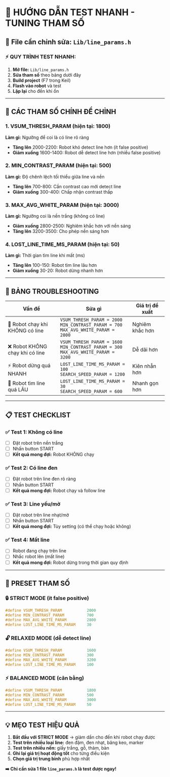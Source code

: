 # 🚀 HƯỚNG DẪN TEST NHANH - TUNING THAM SỐ

## 📁 **File cần chỉnh sửa:** `Lib/line_params.h`

### ⚡ **QUY TRÌNH TEST NHANH:**

1. **Mở file:** `Lib/line_params.h`
2. **Sửa tham số** theo bảng dưới đây
3. **Build project** (F7 trong Keil)
4. **Flash vào robot** và test
5. **Lặp lại** cho đến khi ổn

---

## 🎯 **CÁC THAM SỐ CHÍNH ĐỂ CHỈNH**

### **1. VSUM_THRESH_PARAM** (hiện tại: 1800)

**Làm gì:** Ngưỡng để coi là có line rõ ràng

- **Tăng lên** 2000-2200: Robot khó detect line hơn (ít false positive)
- **Giảm xuống** 1600-1400: Robot dễ detect line hơn (nhiều false positive)

### **2. MIN_CONTRAST_PARAM** (hiện tại: 500)

**Làm gì:** Độ chênh lệch tối thiểu giữa line và nền

- **Tăng lên** 700-800: Cần contrast cao mới detect line
- **Giảm xuống** 300-400: Chấp nhận contrast thấp

### **3. MAX_AVG_WHITE_PARAM** (hiện tại: 3000)

**Làm gì:** Ngưỡng coi là nền trắng (không có line)

- **Giảm xuống** 2800-2500: Nghiêm khắc hơn với nền sáng
- **Tăng lên** 3200-3500: Cho phép nền sáng hơn

### **4. LOST_LINE_TIME_MS_PARAM** (hiện tại: 50)

**Làm gì:** Thời gian tìm line khi mất (ms)

- **Tăng lên** 100-150: Robot tìm line lâu hơn
- **Giảm xuống** 30-20: Robot dừng nhanh hơn

---

## 🔧 **BẢNG TROUBLESHOOTING**

| Vấn đề                          | Sửa gì                                                                                   | Giá trị đề xuất |
| ------------------------------- | ---------------------------------------------------------------------------------------- | --------------- |
| 🚫 Robot chạy khi KHÔNG có line | `VSUM_THRESH_PARAM = 2000`<br>`MIN_CONTRAST_PARAM = 700`<br>`MAX_AVG_WHITE_PARAM = 2800` | Nghiêm khắc hơn |
| ❌ Robot KHÔNG chạy khi có line | `VSUM_THRESH_PARAM = 1600`<br>`MIN_CONTRAST_PARAM = 300`<br>`MAX_AVG_WHITE_PARAM = 3200` | Dễ dãi hơn      |
| ⚡ Robot dừng quá NHANH         | `LOST_LINE_TIME_MS_PARAM = 100`<br>`SEARCH_SPEED_PARAM = 1200`                           | Kiên nhẫn hơn   |
| 🐌 Robot tìm line quá LÂU       | `LOST_LINE_TIME_MS_PARAM = 30`<br>`SEARCH_SPEED_PARAM = 600`                             | Nhanh gọn hơn   |

---

## 📋 **TEST CHECKLIST**

### ✅ **Test 1: Không có line**

- [ ] Đặt robot trên nền trắng
- [ ] Nhấn button START
- [ ] **Kết quả mong đợi:** Robot KHÔNG chạy

### ✅ **Test 2: Có line đen**

- [ ] Đặt robot trên line đen rõ ràng
- [ ] Nhấn button START
- [ ] **Kết quả mong đợi:** Robot chạy và follow line

### ✅ **Test 3: Line yếu/mờ**

- [ ] Đặt robot trên line nhạt/mờ
- [ ] Nhấn button START
- [ ] **Kết quả mong đợi:** Tùy setting (có thể chạy hoặc không)

### ✅ **Test 4: Mất line**

- [ ] Robot đang chạy trên line
- [ ] Nhấc robot lên (mất line)
- [ ] **Kết quả mong đợi:** Robot dừng trong thời gian quy định

---

## 🎨 **PRESET THAM SỐ**

### **🔒 STRICT MODE (ít false positive)**

```c
#define VSUM_THRESH_PARAM           2000
#define MIN_CONTRAST_PARAM          700
#define MAX_AVG_WHITE_PARAM         2800
#define LOST_LINE_TIME_MS_PARAM     30
```

### **🔓 RELAXED MODE (dễ detect line)**

```c
#define VSUM_THRESH_PARAM           1600
#define MIN_CONTRAST_PARAM          300
#define MAX_AVG_WHITE_PARAM         3200
#define LOST_LINE_TIME_MS_PARAM     100
```

### **⚡ BALANCED MODE (cân bằng)**

```c
#define VSUM_THRESH_PARAM           1800
#define MIN_CONTRAST_PARAM          500
#define MAX_AVG_WHITE_PARAM         3000
#define LOST_LINE_TIME_MS_PARAM     50
```

---

## 💡 **MẸO TEST HIỆU QUẢ**

1. **Bắt đầu với STRICT MODE** → giảm dần cho đến khi robot chạy được
2. **Test trên nhiều loại line:** đen đậm, đen nhạt, băng keo, marker
3. **Test trên nhiều nền:** giấy trắng, gỗ, thảm, bàn
4. **Ghi lại giá trị hoạt động tốt** cho từng điều kiện
5. **Chọn giá trị trung bình** phù hợp nhất

**➡️ Chỉ cần sửa 1 file `line_params.h` là test được ngay!**
